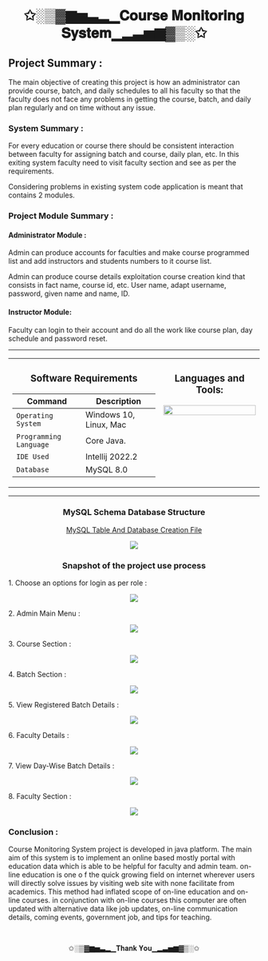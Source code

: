 <h1 align="center">✩░▒▓▆▅▃▂▁𝐂𝐨𝐮𝐫𝐬𝐞 𝐌𝐨𝐧𝐢𝐭𝐨𝐫𝐢𝐧𝐠 𝐒𝐲𝐬𝐭𝐞𝐦▁▂▃▅▆▓▒░✩</h1>

<h2>Project Summary :</h2>
<p>The main objective of creating this project is how an administrator can provide course, batch, and daily schedules to all his faculty so that the faculty does not face any problems in getting the course, batch, and daily plan regularly and on time without any issue.</p>

<h3>System Summary :</h3>
<p>For every education or course there should be consistent interaction between faculty for assigning batch and course, daily plan, etc. In this exiting system faculty need to visit faculty section and see as per the requirements.

Considering problems in existing system code application is meant that contains 2 modules.</p>

<h3>Project Module Summary :</h3>
<h4>Administrator Module : </h4>
<p>Admin can produce accounts for faculties and make course programmed list and add instructors and students numbers to it course list.

Admin can produce course details exploitation course creation kind that consists in fact name, course id, etc. User name, adapt username, password, given name and name, ID.</p>
<h4>Instructor Module: </h4>
<p>Faculty can login to their account and do all the work like course plan, day schedule and password reset.</p>


<hr>

<table align="center">
<tbody>
<tr valign="top">
<td width="25%" align="center">

<h3>Software Requirements</h3>
  
| Command | Description |
| --- | --- |
| `Operating System` | Windows 10, Linux, Mac |
| `Programming Language` | Core Java. |
| `IDE Used` | Intellij 2022.2 |
| `Database ` | MySQL 8.0 |
  
</td>
<td width="25%" align="center">
<h3>Languages and Tools:</h3>
<p align="left"><img height="100%" src="https://user-images.githubusercontent.com/103574856/201464626-db0569a2-4fde-4cd5-a67b-5e1025af5723.png" alt=""/></p>
</td>
</tr>
</tbody>
</table>

<hr>

<h3 align="center">MySQL Schema Database Structure</h3>
<p align="center"><a href="https://github.com/gopalkrushnas063/wasteful-underwear-8541/blob/main/MySQL" target="_blank">MySQL Table And Database Creation File</a></p>
<p align="center"><img src="https://user-images.githubusercontent.com/103574856/201464920-3e606ecc-0855-4067-9efe-102a8a4d0963.png"/></p>


<h3 align="center">Snapshot of the project use process</h3>
<p>1. Choose an options for login as per role : </p>
<p align="center"><img src="https://user-images.githubusercontent.com/103574856/201465160-25232bde-8fdb-4859-abd7-873760a786e3.png" /></p>
<p>2. Admin Main Menu : </p>
<p align="center"><img src="https://user-images.githubusercontent.com/103574856/201465190-049ca086-10b2-4bb7-bd29-d55ea07eec88.png" /></p>
<p>3. Course Section : </p>
<p align="center"><img src="https://user-images.githubusercontent.com/103574856/201465243-aecb8933-5479-4b05-bc02-5f814992dc4b.png" /></p>
<p>4. Batch Section : </p>
<p align="center"><img src="https://user-images.githubusercontent.com/103574856/201465333-f591c4c1-756a-4fb2-9136-3cb70176ea67.png" /></p>

<p>5. View Registered Batch Details : </p>
<p align="center"><img src="https://user-images.githubusercontent.com/103574856/201465391-81db5f8f-5448-45bd-bac2-915da5274102.png" /></p>

<p>6. Faculty Details : </p>
<p align="center"><img src="https://user-images.githubusercontent.com/103574856/201465434-ecbafc50-bfee-49d5-b69b-a25f4a8613c0.png" /></p>
<p>7. View Day-Wise Batch Details  : </p>
<p align="center"><img src="https://user-images.githubusercontent.com/103574856/201465482-3ab00ccc-a4a5-492f-bf3e-ee413710a41e.png" /></p>
<p>8. Faculty Section : </p>
<p align="center"><img src="https://user-images.githubusercontent.com/103574856/201465535-54e0524d-a5d0-4e66-b3ac-9bac993c1bbe.png" /></p>


<h3>Conclusion : </h3>
<p>Course Monitoring System project is developed in java platform. The main aim of this system is to implement an online based mostly portal with education data which is able to be helpful for faculty and admin team. on-line education is one o f the quick growing field on internet wherever users will directly solve issues by visiting web site with none facilitate from academics. This method had inflated scope of on-line education and on-line courses. in conjunction with on-line courses this computer are often updated with alternative data like job updates, on-line communication details, coming events, government job, and tips for teaching.</p>

<br>

<p align="center">✩░▒▓▆▅▃▂▁𝐓𝐡𝐚𝐧𝐤 𝐘𝐨𝐮▁▂▃▅▆▓▒░✩</p>
